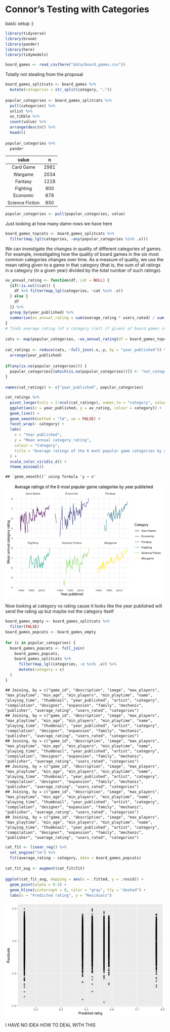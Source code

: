 Connor’s Testing with Categories
================

basic setup :)

``` r
library(tidyverse)
library(broom)
library(pander)
library(here)
library(tidymodels)
```

``` r
board_games <- read_csv(here("data/board_games.csv"))
```

Totally not stealing from the proposal

``` r
board_games_splitcats <- board_games %>% 
  mutate(categories = str_split(category, ","))

popular_categories <- board_games_splitcats %>%
  pull(categories) %>%
  unlist %>%
  as_tibble %>%
  count(value) %>%
  arrange(desc(n)) %>%
  head(6)

popular_categories %>%
  pander
```

|      value      |  n   |
| :-------------: | :--: |
|    Card Game    | 2981 |
|     Wargame     | 2034 |
|     Fantasy     | 1218 |
|    Fighting     | 900  |
|    Economic     | 878  |
| Science Fiction | 850  |

``` r
popular_categories <- pull(popular_categories, value)
```

Just looking at how many damn rows we have here

``` r
board_games_topcats <- board_games_splitcats %>% 
  filter(map_lgl(categories, ~any(popular_categories %in% .x)))
```

We can investigate the changes in quality of different categories of
games. For example, investigating how the quality of board games in the
six most common categories changes over time. As a measure of quality,
we use the mean rating given to a game in that category (that is, the
sum of all ratings in a category (in a given year) divided by the total
number of such ratings).

``` r
av_annual_rating <- function(df, cat = NULL) {
  {if(!is.null(cat)) {
    df %>% filter(map_lgl(categories, ~cat %in% .x))
  } else {
    df
  }} %>% 
  group_by(year_published) %>% 
  summarise(av_annual_rating = sum(average_rating * users_rated) / sum(users_rated))
}
# finds average rating (of a category (cat) if given) of board games in dataframe given (df) for each year in which a board game of that category was published. Output is a dataframe. df must have columns `year published`, `categories` (a `list` of categories), `average_rating` and `year_published`. 

cats <- map(popular_categories, ~av_annual_rating(df = board_games_topcats, cat = .))

cat_ratings <- reduce(cats, ~full_join(.x,.y, by = "year_published")) %>% 
  arrange(year_published)

if(any(is.na(popular_categories))) {
  popular_categories[[which(is.na(popular_categories))]] <- "not_categorised"
} 

names(cat_ratings) <- c("year_published", popular_categories)
```

``` r
cat_ratings %>% 
  pivot_longer(cols = 2:ncol(cat_ratings), names_to = "category", values_to = "av_rating") %>% 
  ggplot(aes(x = year_published, y = av_rating, colour = category)) + 
  geom_line() +
  geom_smooth(method = "lm", se = FALSE) +
  facet_wrap(~ category) +
  labs(
    x = "Year published", 
    y = "Mean annual category rating", 
    colour = "Category", 
    title = "Average ratings of the 6 most popular game categories by year published"
  ) + 
  scale_color_viridis_d() +
  theme_minimal()
```

    ## `geom_smooth()` using formula 'y ~ x'

![](Connor_files/figure-gfm/top-cats-over-time-plot-1.png)<!-- -->

Now looking at category vs rating cause it looks like the year published
will send the rating up but maybe not the category itself

``` r
board_games_empty <- board_games_splitcats %>%
  filter(FALSE)
board_games_popcats <- board_games_empty

for (c in popular_categories) {
  board_games_popcats <- full_join(
    board_games_popcats,
    board_games_splitcats %>%
      filter(map_lgl(categories, ~c %in% .x)) %>%
      mutate(category = c)
  )
}
```

    ## Joining, by = c("game_id", "description", "image", "max_players", "max_playtime", "min_age", "min_players", "min_playtime", "name", "playing_time", "thumbnail", "year_published", "artist", "category", "compilation", "designer", "expansion", "family", "mechanic", "publisher", "average_rating", "users_rated", "categories")
    ## Joining, by = c("game_id", "description", "image", "max_players", "max_playtime", "min_age", "min_players", "min_playtime", "name", "playing_time", "thumbnail", "year_published", "artist", "category", "compilation", "designer", "expansion", "family", "mechanic", "publisher", "average_rating", "users_rated", "categories")
    ## Joining, by = c("game_id", "description", "image", "max_players", "max_playtime", "min_age", "min_players", "min_playtime", "name", "playing_time", "thumbnail", "year_published", "artist", "category", "compilation", "designer", "expansion", "family", "mechanic", "publisher", "average_rating", "users_rated", "categories")
    ## Joining, by = c("game_id", "description", "image", "max_players", "max_playtime", "min_age", "min_players", "min_playtime", "name", "playing_time", "thumbnail", "year_published", "artist", "category", "compilation", "designer", "expansion", "family", "mechanic", "publisher", "average_rating", "users_rated", "categories")
    ## Joining, by = c("game_id", "description", "image", "max_players", "max_playtime", "min_age", "min_players", "min_playtime", "name", "playing_time", "thumbnail", "year_published", "artist", "category", "compilation", "designer", "expansion", "family", "mechanic", "publisher", "average_rating", "users_rated", "categories")
    ## Joining, by = c("game_id", "description", "image", "max_players", "max_playtime", "min_age", "min_players", "min_playtime", "name", "playing_time", "thumbnail", "year_published", "artist", "category", "compilation", "designer", "expansion", "family", "mechanic", "publisher", "average_rating", "users_rated", "categories")

``` r
cat_fit <- linear_reg() %>%
  set_engine("lm") %>%
  fit(average_rating ~ category, data = board_games_popcats)

cat_fit_aug <- augment(cat_fit$fit)

ggplot(cat_fit_aug, mapping = aes(x = .fitted, y = .resid)) +
  geom_point(alpha = 0.5) +
  geom_hline(yintercept = 0, color = "gray", lty = "dashed") +
  labs(x = "Predicted rating", y = "Residuals")
```

![](Connor_files/figure-gfm/yeet-1.png)<!-- -->

I HAVE NO IDEA HOW TO DEAL WITH THIS
